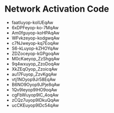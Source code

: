# Network Activation Code
* faatIuyop-koIUEqAw
* 6xDPFeyop-ko-7MqAw
* Am0fguyop-koHPAqAw
* WFvkzeyop-kodgwqAw
* c7NJweyop-kq7EoqAw
* S6-kLuyop-kZHOYqAw
* ZDZoceyop-kGPgoqAw
* M0cKaeyop_ZzShgqAw
* 9q4wxuyop_ZzoDoqAw
* XkZEqOyop_ZzoicqAw
* au17Fuyop_ZzvKgqAw
* vtj1NOyop9Jr58EqAw
* B6NO9Oyop9JPje8qAw
* 1Qv9Ieyop9IHO9oqAw
* cgFbWuyop9IC_4oqAw
* zCQz7uyop9IDkuQqAw
* ucCKEuyop9IDc54qAw